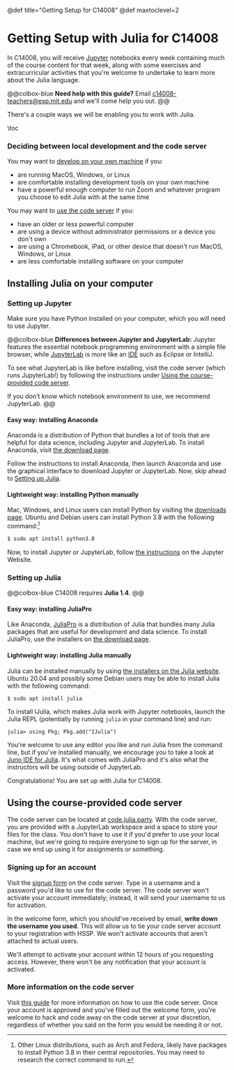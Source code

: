 @def title="Getting Setup for C14008"
@def maxtoclevel=2

# Getting Setup with Julia for C14008

In C14008, you will receive [Jupyter](https://jupyter.org/) notebooks every week containing much of the course content for that week, along with some exercises and extracurricular activities that you're welcome to undertake to learn more about the Julia language.

@@colbox-blue
  **Need help with this guide?** Email [c14008-teachers@esp.mit.edu](mailto:c14008-teachers@esp.mit.edu) and we'll come help you out.
@@

There's a couple ways we will be enabling you to work with Julia.

\toc

### Deciding between local development and the code server
You may want to [develop on your own machine](#installing_julia_on_your_computer) if you:
- are running MacOS, Windows, or Linux
- are comfortable installing development tools on your own machine
- have a powerful enough computer to run Zoom and whatever program you choose to edit Julia with at the same time

You may want to [use the code server](#using_the_course-provided_code_server) if you:
- have an older or less powerful computer
- are using a device without administrator permissions or a device you don't own
- are using a Chromebook, iPad, or other device that doesn't run MacOS, Windows, or Linux
- are less comfortable installing software on your computer

## Installing Julia on your computer

### Setting up Jupyter
Make sure you have Python installed on your computer, which you will need to use Jupyter.

@@colbox-blue
  **Differences between Jupyter and JupyterLab:**
  Jupyter features the essential notebook programming environment with a simple file browser, while [JupyterLab](https://jupyterlab.readthedocs.io/en/stable/index.html) is more like an [IDE](https://en.wikipedia.org/wiki/Integrated_development_environment) such as Eclipse or IntelliJ.

  To see what JupyterLab is like before installing, visit the code server (which runs JupyterLab!) by following the instructions under [Using the course-provided code server](#using_the_course-provided_code_server).

  If you don't know which notebook environment to use, we recommend JupyterLab.
@@

#### Easy way: installing Anaconda
Anaconda is a distribution of Python that bundles a lot of tools that are helpful for data science, including Jupyter and JupyterLab. To install Anaconda, visit [the download page](https://www.anaconda.com/products/individual).

Follow the instructions to install Anaconda, then launch Anaconda and use the graphical interface to download Jupyter or JupyterLab. Now, skip ahead to [Setting up Julia](#setting_up_julia).

#### Lightweight way: installing Python manually
 Mac, Windows, and Linux users can install Python by visiting the [downloads page](https://www.python.org/downloads/). Ubuntu and Debian users can install Python 3.8 with the following command:[^1]
 ```bash
 $ sudo apt install python3.8
 ```

Now, to install Jupyter or JupyterLab, follow [the instructions](https://jupyter.org/install) on the Jupyter Website.

[^1]: Other Linux distributions, such as Arch and Fedora, likely have packages to install Python 3.8 in their central repositories. You may need to research the correct command to run.

### Setting up Julia

@@colbox-blue
C14008 requires **Julia 1.4**.
@@

#### Easy way: installing JuliaPro
Like Anaconda, [JuliaPro](https://juliacomputing.com/products/juliapro) is a distribution of Julia that bundles many Julia packages that are useful for development and data science. To install JuliaPro, use the installers on [the download page](https://juliacomputing.com/products/juliapro#download-table).

#### Lightweight way: installing Julia manually
Julia can be installed manually by using [the installers on the Julia website](https://julialang.org/downloads/). Ubuntu 20.04 and possibly some Debian users may be able to install Julia with the following command:
```bash
$ sudo apt install julia
```

To install IJulia, which makes Julia work with Jupyter notebooks, launch the Julia REPL (potentially by running `julia` in your command line) and run:
```julia-repl
julia> using Pkg; Pkg.add("IJulia")
```

You're welcome to use any editor you like and run Julia from the command line, but if you've installed manually, we encourage you to take a look at [Juno IDE for Julia](https://junolab.org/). It's what comes with JuliaPro and it's also what the instructors will be using outside of JupyterLab.

Congratulations! You are set up with Julia for C14008.

## Using the course-provided code server

The code server can be located at [code.julia.party](https://code.julia.party). With the code server, you are provided with a JupyterLab workspace and a space to store your files for the class. You don't have to use it if you'd prefer to use your local machine, but we're going to require everyone to sign up for the server, in case we end up using it for assignments or something.

### Signing up for an account
Visit the [signup form](https://code.julia.party/hub/signup) on the code server. Type in a username and a password you'd like to use for the code server. The code server won't activate your account immediately; instead, it will send your username to us for activation.

In the welcome form, which you should've received by email, **write down the username you used**. This will allow us to tie your code server account to your registration with HSSP. We won't activate accounts that aren't attached to actual users.

We'll attempt to activate your account within 12 hours of you requesting access. However, there won't be any notification that your account is activated.

### More information on the code server
Visit [this guide](/code-server) for more information on how to use the code server. Once your account is approved and you've filled out the welcome form, you're welcome to hack and code away on the code server at your discretion, regardless of whether you said on the form you would be needing it or not.
